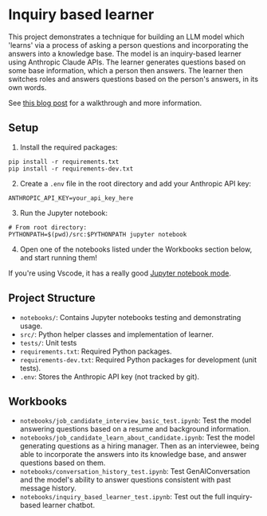 # Inquiry based learner

This project demonstrates a technique for building an LLM model which 'learns' via a process of asking a person questions and incorporating
the answers into a knowledge base.  The model is an inquiry-based learner using Anthropic Claude APIs.  The learner
generates questions based on some base information, which a person then answers.  The learner then switches roles and 
answers questions based on the person's answers, in its own words.

See [this blog post](https://medium.com/@rcodesmith/implementing-an-inquiry-based-learning-chatbot-ea5b01d8d364) for a walkthrough and
more information.

## Setup

1. Install the required packages:

```
pip install -r requirements.txt
pip install -r requirements-dev.txt
```

2. Create a `.env` file in the root directory and add your Anthropic API key:

```
ANTHROPIC_API_KEY=your_api_key_here
```

3. Run the Jupyter notebook:

```
# From root directory:
PYTHONPATH=$(pwd)/src:$PYTHONPATH jupyter notebook
```

4. Open one of the notebooks listed under the Workbooks section below, and start running them!

If you're using Vscode, it has a really good [Jupyter notebook mode](https://code.visualstudio.com/docs/datascience/jupyter-notebooks).

## Project Structure

- `notebooks/`: Contains Jupyter notebooks testing and demonstrating usage.
- `src/`: Python helper classes and implementation of learner.
- `tests/`: Unit tests
- `requirements.txt`: Required Python packages.
- `requirements-dev.txt`: Required Python packages for development (unit tests).
- `.env`: Stores the Anthropic API key (not tracked by git).

## Workbooks

- `notebooks/job_candidate_interview_basic_test.ipynb`: Test the model answering questions based on a resume and background information.
- `notebooks/job_candidate_learn_about_candidate.ipynb`: Test the model generating questions as a hiring manager.  Then as an interviewee, being
   able to incorporate the answers into its knowledge base, and answer questions based on them.
- `notebooks/conversation_history_test.ipynb`: Test GenAIConversation and the model's ability to answer questions consistent with past message history.
- `notebooks/inquiry_based_learner_test.ipynb`: Test out the full inquiry-based learner chatbot.